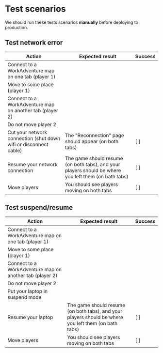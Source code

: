 # Test scenarios

We should run these tests scenarios **manually** before deploying to production.


## Test network error

Action | Expected result | Success
-------|-----------------|----------------
Connect to a WorkAdventure map on one tab (player 1) | |
Move to some place (player 1) | |
Connect to a WorkAdventure map on another tab (player 2) | |
Do not move player 2 | |
Cut your network connection (shut down wifi or disconnect cable) | The "Reconnection" page should appear (on both tabs) | [ ]
Resume your network connection | The game should resume (on both tabs), and your players should be where you left them (on bath tabs) | [ ]
Move players | You should see players moving on both tabs | [ ]

## Test suspend/resume

Action | Expected result | Success
-------|-----------------|----------------
Connect to a WorkAdventure map on one tab (player 1) | |
Move to some place (player 1) | |
Connect to a WorkAdventure map on another tab (player 2) | |
Do not move player 2 | |
Put your laptop in suspend mode |  |
Resume your laptop | The game should resume (on both tabs), and your players should be where you left them (on bath tabs) | [ ]
Move players | You should see players moving on both tabs | [ ]
